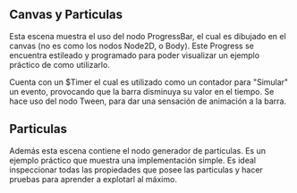 ## Canvas y Particulas
Esta escena muestra el uso del nodo ProgressBar, el cual es dibujado en el canvas (no es como los nodos Node2D, o Body).
Este Progress se encuentra estileado y programado para poder visualizar un ejemplo práctico de como utilizarlo.

Cuenta con un $Timer el cual es utilizado como un contador para "Simular" un evento, provocando que la barra disminuya su valor en el tiempo.
Se hace uso del nodo Tween, para dar una sensación de animación a la barra.

## Particulas
Además esta escena contiene el nodo generador de particulas. Es un ejemplo práctico que muestra una implementación simple.
Es ideal inspeccionar todas las propiedades que posee las particulas y hacer pruebas para aprender a explotarl al máximo.